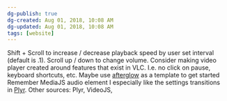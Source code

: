 ```yaml
---
dg-publish: true
dg-created: Aug 01, 2018, 10:08 AM
dg-updated: Aug 01, 2018, 10:08 AM
tags: [website]
---
```


Shift + Scroll to increase / decrease playback speed by user set interval (default is .1).
Scroll up / down to change volume.
Consider making video player created around features that exist in VLC. I.e. no click on pause, keyboard shortcuts, etc.
Maybe use [afterglow](https://afterglowplayer.com/) as a template to get started
Remember MediaJS audio element
I especially like the settings transitions in [Plyr](https://plyr.io/).
Other sources: Plyr, VideoJS,


